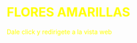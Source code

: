 <h1 style="color: yellow;">FLORES AMARILLAS</h1>

<a href="https://leafy-souffle-a68101.netlify.app/" style="color: yellow; text-decoration: none;">Dale click y redirigete a la vista web</a>


